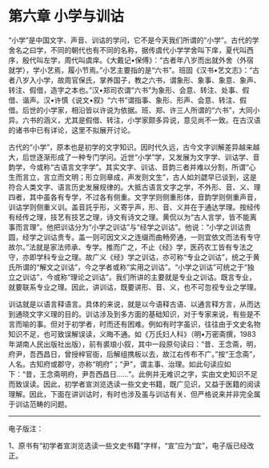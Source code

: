 # 第六章 小学与训诂

“小学”是中国文字、声音、训诂的学问，它不是今天我们所谓的“小学”。古代的学舍名之曰学，不同的朝代也有不同的名称，据传虞代小学学舍叫下庠，夏代叫西序，殷代叫左学，周代叫虞庠。《大戴记•保傅》：“古者年八岁而出就外舍（外宿就学），学小艺焉，履小节焉。”小艺主要指的是“六书”。班固《汉书•艺文志》：“古者八岁入小学，故周官保氏，掌养国子，教之六书，谓象形、象事、象意、象声、转注、假借，造字之本也。”汉•郑司农谓“六书”为象形、会意、转注、处事、假借、谐声。汉•许慎《说文•叙》“六书”谓指事、象形、形声、会意、转注、假借。后世的小学家，相沿皆以许说为依据。班、郑、许三人所谓的“六书”，大同小异。六书的涵义，尤其是假借、转注，小学家颇多异说，意见尚不一致。在古汉语的诸书中已有详论，这里不拟展开讨论。

古代的“小学”，原本也是初学的文字知识。因时代久远，古今文字训解差异越来越大，后世逐渐形成了一种专门学问。近世“小学”学，又发展为文字学、训诂学、音韵学，今或称“古语言文字学”。其实文字、训诂、音韵三者并难以分割，所谓“心生而言立，言立而文明；形立则章成，声发则文生”，古人如刘勰早已谈到，这是符合人类文字、语言历史发展规律的。大抵古语言文字之学，不外形、音、义、理四者，其中虽各有专学，不过各有侧重。文字学则侧重形体，音韵学则侧重声音，训诂学则侧重义训。盖音託乎形，义寄乎声，形、音、义并在于通达学理。按经传有经传之理，技艺有技艺之理，诗文有诗文之理。黄侃以为“古人言学，皆不能离事而言理”。他把训诂分为“小学之训诂”与“经学之训诂”。他说：“小学之训诂贵圆，经学之训诂贵专。盖一则可因文义之连缀而曲畅旁通，一则宜依文而法有专守故尔。”法就是家法师承、专学。推而广之，不止《经》学，医药农工皆有专法之守，亦即学科专业之理。故广义《经》学之训诂，亦可称“专业之训诂”，统之于黄氏所谓的“解文之训诂”，今之学者或称“实用之训诂”。“小学之训诂”可统之于“独立之训诂”，今或称“理论之训诂”。我们所讲的主要就是专业之训诂。既言专业，就要联系专业之理。因此，讲训诂，既要讲形、音、义，也不可忽视专业之学理。

训诂就是以语言释语言。具体的来说，就是以今语释古语、以通言释方言，从而达到通晓文字义理的目的。训诂涉及到多方面的基础知识，对于专家来说，有些是不言而喻的事。但对于初学者，时而还有困难。例如有时字虽识，往往由于文史名物知识不足，也可致误解误读，义晦不通。如《万氏妇人科》（明•万密斋撰，1983年湖南人民出版社出版），前有裘琅小叙，其中一段原句读曰：“昔、王念斋，明，府尹，吾西昌日，曾授梓官衙，后解组携板以去，故江右传布不广。”按“王念斋”，人名。古知府或郡守，亦称“明府”；“尹”，谓主事、治理。如此句读应如下：“昔，王念斋明府，尹吾西昌日……”。此例并无难识之字，实由文史知识不足而致误读。因此，初学者宣浏览选读一些文史书籍，既广见识，又益于医籍的阅读理解。因此，下面在讲训诂时，有时也涉及虽与训诂有关、但严格说来并非完全属于训诂范畴的问题。

------

电子版注：

1、原书有“初学者宣浏览选读一些文史书籍”字样，“宣”应为“宜”，电子版已经改正。

